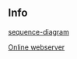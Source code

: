 ## Info
[sequence-diagram](https://plantuml.com/sequence-diagram)

[Online webserver](https://www.plantuml.com/plantuml/uml/SyfFKj2rKt3CoKnELR1Io4ZDoSa70000)